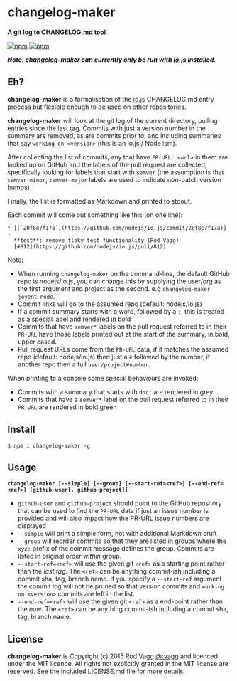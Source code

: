 # changelog-maker

**A git log to CHANGELOG.md tool**

[![npm](https://nodei.co/npm/changelog-maker.png?downloads=true&downloadRank=true)](https://nodei.co/npm/changelog-maker/)
[![npm](https://nodei.co/npm-dl/changelog-maker.png?months=6&height=3)](https://nodei.co/npm/changelog-maker/)

***Note: changelog-maker can currently only be run with [io.js](https://iojs.org/) installed.***

## Eh?

**changelog-maker** is a formalisation of the [io.js](https://github.com/nodejs/io.js) CHANGELOG.md entry process but flexible enough to be used on other repositories.

**changelog-maker** will look at the git log of the current directory, pulling entries since the last tag. Commits with just a version number in the summary are removed, as are commits prior to, and including summaries that say `working on <version>` (this is an io.js / Node ism).

After collecting the list of commits, any that have `PR-URL: <url>` in them are looked up on GitHub and the labels of the pull request are collected, specifically looking for labels that start with `semver` (the assumption is that `semver-minor`, `semver-major` labels are used to indicate non-patch version bumps).

Finally, the list is formatted as Markdown and printed to stdout.

Each commit will come out something like this (on one line):

```
* [[`20f8e7f17a`](https://github.com/nodejs/io.js/commit/20f8e7f17a)] -
  **test**: remove flaky test functionality (Rod Vagg)
  [#812](https://github.com/nodejs/io.js/pull/812)
```

Note:

* When running `changelog-maker` on the command-line, the default GitHub repo is nodejs/io.js, you can change this by supplying the user/org as the first argument and project as the second. e.g `changelog-maker joyent node`.
* Commit links will go to the assumed repo (default: nodejs/io.js)
* If a commit summary starts with a word, followed by a `:`, this is treated as a special label and rendered in bold
* Commits that have `semver*` labels on the pull request referred to in their `PR-URL` have those labels printed out at the start of the summary, in bold, upper cased.
* Pull request URLs come from the `PR-URL` data, if it matches the assumed repo (default: nodejs/io.js) then just a `#` followed by the number, if another repo then a full `user/project#number`.

When printing to a console some special behaviours are invoked:

* Commits with a summary that starts with `doc:` are rendered in grey
* Commits that have a `semver*` label on the pull request referred to in their `PR-URL` are rendered in bold green

## Install

```
$ npm i changelog-maker -g
```

## Usage

**`changelog-maker [--simple] [--group] [--start-ref=<ref>] [--end-ref=<ref>] [github-user[, github-project]]`**

* `github-user` and `github-project` should point to the GitHub repository that can be used to find the `PR-URL` data if just an issue number is provided and will also impact how the PR-URL issue numbers are displayed
* `--simple` will print a simple form, not with additional Markdown cruft
* `--group` will reorder commits so that they are listed in groups where the `xyz:` prefix of the commit message defines the group. Commits are listed in original order _within_ group.
* `--start-ref=<ref>` will use the given git `<ref>` as a starting point rather than the _last tag_. The `<ref>` can be anything commit-ish including a commit sha, tag, branch name. If you specify a `--start-ref` argument the commit log will not be pruned so that version commits and `working on <version>` commits are left in the list.
* `--end-ref=<ref>` will use the given git `<ref>` as a end-point rather than the _now_. The `<ref>` can be anything commit-ish including a commit sha, tag, branch name.

## License

**changelog-maker** is Copyright (c) 2015 Rod Vagg [@rvagg](https://twitter.com/rvagg) and licenced under the MIT licence. All rights not explicitly granted in the MIT license are reserved. See the included LICENSE.md file for more details.
